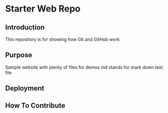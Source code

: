 # Starter Web Repo

## Introduction
This repository is for showing how Git and GitHub work

## Purpose

Sample website with plenty of files for demos
md stands for mark down text file

## Deployment

## How To Contribute
